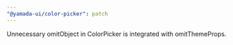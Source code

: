 ```yaml
---
"@yamada-ui/color-picker": patch
---
```


Unnecessary omitObject in ColorPicker is integrated with omitThemeProps.
